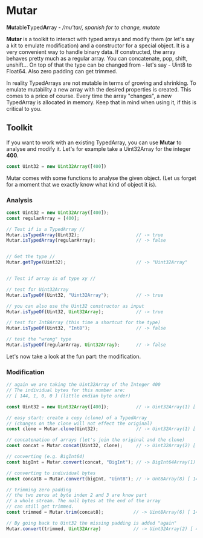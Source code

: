 # Mutar
**Mu**table**T**yped**Ar**ray - _/mu'taɾ/, spanish for to change, mutate_

**Mutar** is a toolkit to interact with typed arrays and modify them (or let's say a kit to emulate modification) and a constructor for a special object. It is a very convenient way to handle binary data. If constructed, the array behaves pretty much as a regular array. You can concatenate, pop, shift, unshift... On top of that the type can be changed from - let's say - Uint8 to Float64. Also zero padding can get trimmed. 

In reality TypedArrays are not mutable in terms of growing and shrinking. To emulate mutability a new array with the desired properties is created. This comes to a price of course. Every time the array "changes", a new TypedArray is allocated in memory. Keep that in mind when using it, if this is critical to you.

## Toolkit
If you want to work with an existing TypedArray, you can use **Mutar** to analyse and modify it. Let's for example take a Uint32Array for the integer **400**.

```js
const Uint32 = new Uint32Array([400])
```
Mutar comes with some functions to analyse the given object. (Let us forget for a moment that we exactly know what kind of object it is).

### Analysis
```js
const Uint32 = new Uint32Array([400]);
const regularArray = [400];

// Test if is a TypedArray //
Mutar.isTypedArray(Uint32);                     // -> true
Mutar.isTypedArray(regularArray);               // -> false


// Get the type //
Mutar.getType(Uint32);                          // -> "Uint32Array"


// Test if array is of type xy //

// test for Uint32Array
Mutar.isTypeOf(Uint32, "Uint32Array");          // -> true

// you can also use the Uint32 constructor as input
Mutar.isTypeOf(Uint32, Uint32Array);            // -> true

// test for Int8Array (this time a shortcut for the type)
Mutar.isTypeOf(Uint32, "Int8");                 // -> false

// test the "wrong" type
Mutar.isTypeOf(regularArray, Uint32Array);      // -> false
```

Let's now take a look at the fun part: the modification.

### Modification
```js
// again we are taking the Uint32Array of the Integer 400
// The individual bytes for this number are:
// [ 144, 1, 0, 0 ] (little endian byte order)

const Uint32 = new Uint32Array([400]);          // -> Uint32Array(1) [ 400 ]

// easy start: create a copy (clone) of a TypedArray
// (changes on the clone will not effect the original)
const clone = Mutar.clone(Uint32);              // -> Uint32Array(1) [ 400 ]

// concatenation of arrays (let's join the original and the clone)
const concat = Mutar.concat(Uint32, clone);     // -> Uint32Array(2) [ 400, 400 ]

// converting (e.g. BigInt64)
const bigInt = Mutar.convert(concat, "BigInt"); // -> BigInt64Array(1) [ 1717986918800n ]

// converting to individual bytes
const concat8 = Mutar.convert(bigInt, "Uint8"); // -> Unt8Array(8) [ 144, 1, 0, 0, 144, 1, 0, 0]

// trimming zero padding
// the two zeros at byte index 2 and 3 are know part
// a whole stream. The null bytes at the end of the array
// can still get trimmed.
const trimmed = Mutar.trim(concat8);           // -> Uint8Array(6) [ 144, 1, 0, 0, 144, 1 ]

// By going back to Uint32 the missing padding is added "again"
Mutar.convert(trimmed, Uint32Array)            // -> Uint32Array(2) [ 400, 400 ] | Unt8Array(8) [ 144, 1, 0, 0, 144, 1, 0, 0]



```